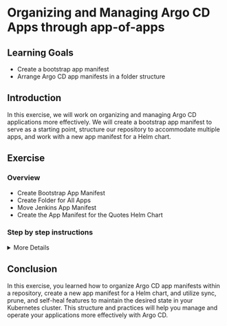 # Organizing and Managing Argo CD Apps through app-of-apps

## Learning Goals

- Create a bootstrap app manifest
- Arrange Argo CD app manifests in a folder structure

## Introduction

In this exercise, we will work on organizing and managing Argo CD applications more effectively. We will create a bootstrap app manifest to serve as a starting point, structure our repository to accommodate multiple apps, and work with a new app manifest for a Helm chart.

## Exercise

### Overview

- Create Bootstrap App Manifest
- Create Folder for All Apps
- Move Jenkins App Manifest
- Create the App Manifest for the Quotes Helm Chart

### Step by step instructions

<details>
<summary>More Details</summary>

* Create bootsrap app manifest
* Create folder for all apps in the repo
* Move Jenkins app manifest to the folder
* Create the app manifest for the quotes helm chart located in the same repo. (OR IN THE OTHER REPO TODO)
  * Enable sync policy, prune and self-heal
* kubectl delete parent app, make sure nothing is there. kubectl apply parent app again. 


## Step 1: Create Bootstrap App Manifest

1. On your workstation vs-code:
2. Create a file named `bootstrap-app.yaml` anywhere, with the following content:

:bulb: NB! Make sure to replace the placeholders with your own values.

```yaml
apiVersion: argoproj.io/v1alpha1
kind: Application
metadata:
  name: bootstrap-student-<YOURNUMBER>
  namespace: argocd
  finalizers:
    - resources-finalizer.argocd.argoproj.io
spec:
  destination:
    server: https://kubernetes.default.svc
    namespace: student-<YOURNUMBER>
  project: default
  source:
    repoURL: <YOUR GITHUB REPO>
    targetRevision: HEAD
    path: apps
  syncPolicy:
    automated:
      prune: true
      selfHeal: true
```

1. Apply the bootstrap app manifest to your cluster:

```bash
kubectl apply -f bootstrap-app.yaml
```

1. Go to the Argo CD UI and verify that the bootstrap app is present. It should have an error saying that it cannot find the `apps` folder. This is expected.

## Step 2: Create Folder for All Apps, and add Jenkins App Manifest to it.

Save the current application manifest to your repository in a new folder named `apps`.

- Get the Jenkins application manifest from the Argo CD UI:
  - click `App details` and then `Manifest`.
  - It does not have the entire manifest, but it has the spec part.
  - It should be saved in the `apps` directory in your repository.
  - Name it `jenkins-app.yaml`.

<details>
<summary>:bulb: Help me out</summary>

The file that you will be saving looks like this, with the `<NUMBER>` being your student number and `<YOUR GIT REPO>` being your repository URL:

```yaml
apiVersion: argoproj.io/v1alpha1
kind: Application
metadata:
  name: <YourName>-jenkins
  namespace: argocd
spec:
  project: default
  sources:
  - repoURL: 'https://charts.bitnami.com/bitnami'
    targetRevision: 12.4.0
    helm:
      valueFiles:
        - $values/jenkins/values.yaml
    chart: jenkins
  - repoURL: 'https://github.com/<YOUR GIT REPO>/argocd-katas'
    targetRevision: main
    ref: values
  destination:
    server: 'https://kubernetes.default.svc'
    namespace: student-<NUMBER>
  syncPolicy:
    automated:
      prune: true
      selfHeal: true
```
</details>

- Add, commit and push the jenkins-app.yaml to the repository.
- Go to the Argo CD UI and verify that the bootstrap app is present. It should now be updated to include the `apps` folder, and therefore the Jenkins app manifest.

Now the jenkins app is connected with the bootstrap app.

## Delete the jenkins app

- In the Argo CD UI, delete the jenkins app.
- What happens when you do that?


## Create the App Manifest for the Quotes Helm Chart

1. In the `apps` folder, create a file named `quotes-app.yaml` with the following content:

```yaml
apiVersion: argoproj.io/v1alpha1
kind: Application
metadata:
  name: quotes-student-<YOURNUMBER>
  namespace: argocd
spec:
  destination:
    server: https://kubernetes.default.svc
    namespace: student-<YOUR number>
  project: default
  source:
    repoURL: https://github.com/eficode-academy/argocd-katas.git  # Update this URL if the helm chart is in a different repo
    targetRevision: HEAD
    path: quotes-flask/helm/quotes-flask
    helm:
      valueFiles:
        - values.yaml
  syncPolicy:
    automated:
      prune: true
      selfHeal: true
```

- Click refresh in the Argo CD UI. The quotes app should now be present as an application in Argo CD.
- Click on the quotes app to see all the resources that it creates.

## Apply and Re-Apply the Bootstrap App

1. Verify the applications are synced and running as expected.

1. Delete the bootstrap app from your cluster:

```bash
kubectl delete -f bootstrap-app.yaml
```

1. Verify that the applications and resources are removed.

```bash
kubectl get all
```

1. Re-apply the bootstrap app manifest to your cluster:

```bash
kubectl apply -f bootstrap-app.yaml
```

1. Verify the applications are synced and running as expected again.

You have now seen how fast it is to reapply your manifests to the cluster. This is a great way to recover from a disaster, or to make sure that your cluster is in the desired state.

</details>

## Conclusion

In this exercise, you learned how to organize Argo CD app manifests within a repository, create a new app manifest for a Helm chart, and utilize sync, prune, and self-heal features to maintain the desired state in your Kubernetes cluster. This structure and practices will help you manage and operate your applications more effectively with Argo CD.

